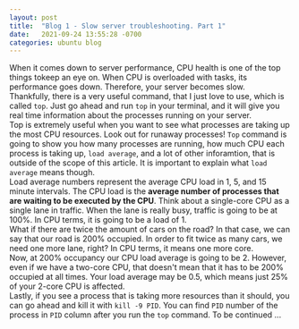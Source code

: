 ```yaml
---
layout: post
title:  "Blog 1 - Slow server troubleshooting. Part 1"
date:   2021-09-24 13:55:28 -0700
categories: ubuntu blog
---
```

When it comes down to server performance, CPU health is one of the top things tokeep an eye on. When CPU is overloaded with tasks, its performance goes down. Therefore, your server becomes slow.<br>
Thankfully, there is a very useful command, that I just love to use, which is called `top`. Just go ahead and run `top` in your terminal, and it will give you real time information about the processes running on your server.<br> Top is extremely useful when you want to see what processes are taking up the most CPU  resources. Look out for runaway processes! `Top` command is going to show you how many processes are running, how much CPU each process is taking up, `load average`, and a lot of other inforamtion, that is outside of the  scope of this article. 
It is important to explain what `load average` means though.<br> 
Load average numbers represent the average CPU load in 1, 5, and 15 minute intervals. The CPU load is the <b>average number of processes that are waiting to be executed by the CPU</b>. Think about a single-core CPU as a single lane in traffic. When the lane is really busy, traffic is going to be at 100%. In CPU terms, it is going to be a load of 1.<br> What if there are twice the amount of cars on the road? In that case, we can say that our road is 200% occupied. In order to fit twice as many cars, we need one more lane, right? In CPU terms, it means one more core.<br> Now, at 200% occupancy our CPU load average is going to be 2. However, even if we have a two-core CPU, that doesn't mean that it  has to be 200% occupied at all times. Your load average may be 0.5, which means just 25% of your 2-core CPU is affected. <br>
Lastly, if you see a process that is taking more resources than it should, you can go ahead and kill it with `kill -9 PID`. You can find `PID` number of the process in `PID` column after you run the `top` command.
To be continued ...

